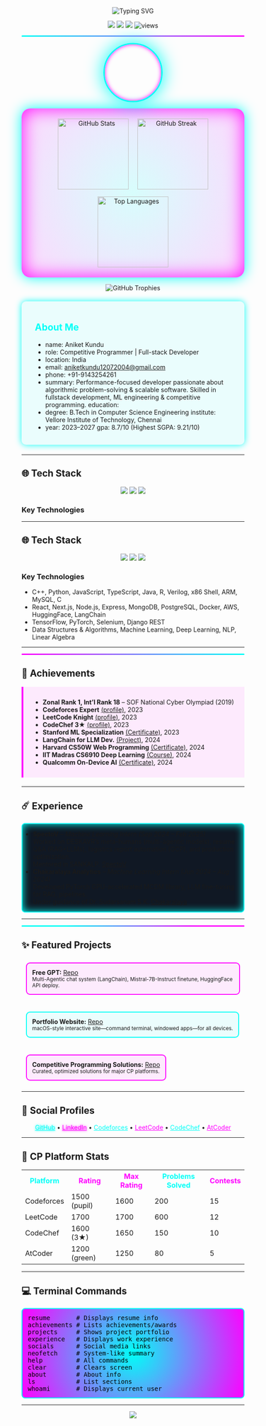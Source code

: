<!-- NEON GLOW HEADER -->
<p align="center">
  <img src="https://readme-typing-svg.demolab.com?font=Orbitron&weight=600&size=30&pause=1000&color=00FFF7&center=true&vCenter=true&width=800&lines=Aniket+Kundu;Competitive+Programmer+|+Full-Stack+Developer;Code+with+Cyberpunk+Neon" alt="Typing SVG" />
</p>

<!-- NEON SOCIAL BADGES -->
<p align="center">
  <a href="https://github.com/QuietkidAniket"><img src="https://img.shields.io/github/followers/QuietkidAniket?label=Follow&style=for-the-badge&color=00FFF7&logo=github"></a>
  <a href="https://www.linkedin.com/in/anicetus/"><img src="https://img.shields.io/badge/LinkedIn-Connect-00FFF7?style=for-the-badge&logo=linkedin&logoColor=black"></a>
  <a href="https://twitter.com/"><img src="https://img.shields.io/badge/Twitter-Follow-FF00FF?style=for-the-badge&logo=twitter&logoColor=black"></a>
  <img src="https://komarev.com/ghpvc/?username=QuietkidAniket&label=Profile+Views&color=FF00FF&style=for-the-badge" alt="views" />
</p>

<!-- Neon Line SVG -->
<hr style="border: none; height: 3px; background: linear-gradient(90deg,#00FFF7 0%, #FF00FF 100%); border-radius: 2px;" />

<div align="center">

<img src="images/profile_pic.png" width="128" style="border:3px solid #00FFF7; border-radius:50%; box-shadow:0 0 40px #00FFF7,0 0 10px #FF00FF inset;"/>

</div>


<!-- GitHub Neon Stats (Glowing Cards) -->
<p align="center" style="background: radial-gradient(circle, rgba(0,255,247,0.15) 0%, rgba(255,0,255,0.15) 100%);
                      border-radius: 20px; padding: 15px; box-shadow: 0 0 30px #00FFF7, 0 0 40px #FF00FF inset;">

  <img src="https://github-readme-stats.vercel.app/api?username=QuietkidAniket&show_icons=true&theme=radical&count_private=true" alt="GitHub Stats" height="160" style="margin: 8px;" />
  
  <img src="https://github-readme-streak-stats.herokuapp.com?user=QuietkidAniket&theme=radical&date_format=M%20j%5B%2C%20Y%5D" alt="GitHub Streak" height="160" style="margin: 8px;" />

  <img src="https://github-readme-stats.vercel.app/api/top-langs/?username=QuietkidAniket&layout=compact&theme=radical" alt="Top Languages" height="160" style="margin: 8px;" />

</p>

<!-- GitHub Trophies with Cyberpunk Glow -->
<p align="center" style="margin-top: 15px;">
  <img src="https://github-profile-trophy.vercel.app/?username=QuietkidAniket&theme=matrix&row=1&column=6&margin-w=15&margin-h=15" alt="GitHub Trophies" />
</p>


<!-- Neon Glow Box - About -->
<div style="border-radius:10px; background:rgba(0,255,247,0.075); box-shadow:0 0 15px #00FFF7; padding:17px 30px; margin:22px 0;">
<h2 style="color:#00FFF7">About Me</h2>

* name: Aniket Kundu
* role: Competitive Programmer | Full-stack Developer 
* location: India 
* email: aniketkundu12072004@gmail.com 
* phone: +91-9143254261 
* summary: Performance-focused developer passionate about algorithmic problem-solving & scalable software. Skilled in fullstack development, ML engineering & competitive programming. education:
* degree: B.Tech in Computer Science Engineering institute: Vellore Institute of Technology, Chennai
* year: 2023–2027 gpa: 8.7/10 (Highest SGPA: 9.21/10)

</div>

---

## 🌐 Tech Stack

<p align="center" style="margin-top:12px;">
  <img src="https://skillicons.dev/icons?i=cpp,python,js,ts,html,css&theme=light" />
  <img src="https://skillicons.dev/icons?i=react,nodejs,express,nextjs&theme=light" />
  <img src="https://skillicons.dev/icons?i=git,github,vscode,figma,docker&theme=light" />
</p>

### Key Technologies
</div>

---

## 🌐 Tech Stack

<p align="center" style="margin-top:12px;">
  <img src="https://skillicons.dev/icons?i=cpp,python,js,ts,html,css&theme=light" />
  <img src="https://skillicons.dev/icons?i=react,nodejs,express,nextjs&theme=light" />
  <img src="https://skillicons.dev/icons?i=git,github,vscode,figma,docker&theme=light" />
</p>

### Key Technologies
*	C++, Python, JavaScript, TypeScript, Java, R, Verilog, x86 Shell, ARM, MySQL, C
*	React, Next.js, Node.js, Express, MongoDB, PostgreSQL, Docker, AWS, HuggingFace, LangChain
*   TensorFlow, PyTorch, Selenium, Django REST
*   Data Structures & Algorithms, Machine Learning, Deep Learning, NLP, Linear Algebra


---

<!-- Achievements NEON Divider -->
<hr style="border: none; height: 3px; background: linear-gradient(90deg,#FF00FF 0%, #00FFF7 100%); border-radius: 2px;" />

## 🏅 Achievements

<div style="background:rgba(255,0,255,0.075); border-left:4px solid #FF00FF; padding:12px 20px; margin-bottom:20px;">
<ul>
<li><b>Zonal Rank 1, Int’l Rank 18</b> – SOF National Cyber Olympiad (2019)</li>
<li><b>Codeforces Expert</b> <a href="https://codeforces.com/profile/Anicetus_7">(profile)</a>, 2023</li>
<li><b>LeetCode Knight</b> <a href="https://leetcode.com/Anicetus_7/">(profile)</a>, 2023</li>
<li><b>CodeChef 3★</b> <a href="https://www.codechef.com/users/ani_23bce1965">(profile)</a>, 2023</li>
<li><b>Stanford ML Specialization</b> <a href="https://www.coursera.org/account/accomplishments/specialization/P6AQ3FKS7TY9">(Certificate)</a>, 2023</li>
<li><b>LangChain for LLM Dev.</b> <a href="https://github.com/QuietkidAniket/StanfordOnline/blob/main/LangChain/">(Project)</a>, 2024</li>
<li><b>Harvard CS50W Web Programming</b> <a href="https://courses.edx.org/certificates/1bca14165d054f91b462067024f30454">(Certificate)</a>, 2024</li>
<li><b>IIT Madras CS6910 Deep Learning</b> <a href="http://www.cse.iitm.ac.in/~miteshk/CS6910.html">(Course)</a>, 2024</li>
<li><b>Qualcomm On-Device AI</b> <a href="https://learn.deeplearning.ai/accomplishments/0913f96d-147c-4f9c-a5cd-b3fbf84c909d?usp=sharing">(Certificate)</a>, 2024</li>
</ul>
</div>

---

## ☄️ Experience

<div style="border:2px solid #00FFF7; border-radius:8px; background:#101824; box-shadow:0 0 18px #00FFF7 inset;">
<ul>
<li>
<b>SpectoV</b> – <i>Machine Learning Intern (Sep 2024 – Feb 2025)</i>  
<br />Worked on DESKAVR’s meta-humans (multi-agentic models), resume Q&A (RAG+LLMs), logistics report automation (GCP), and production optimization.<br>
Mentored in SANKALP. <a href="https://www.spectov.com">SpectoV</a>
</li>
<li>
<b>Chakaralaya Analytics</b> – <i>Machine Learning Intern (Jun 2024 – Aug 2024)</i>
<br /> Developed PyTorch GPU-accelerated MCDM library, LLM fine-tuning for RAG, pipelines.<br>
Under guidance of Dr. Sudarsanam S.K. <a href="https://www.chakaralaya.com">Chakaralaya</a>
</li>
</ul>
</div>

---

<!-- Project Section Neon Divider -->
<hr style="border: none; height: 3px; background: linear-gradient(90deg,#00FFF7 20%, #FF00FF 80%); border-radius: 2px;" />

## ✨ Featured Projects

<div style="display:flex; gap:18px; flex-wrap:wrap;">
<div style="border:2px solid #FF00FF; background:rgba(255,0,255,0.07); border-radius:9px; padding:12px; margin:10px;">
<b>Free GPT:</b> <a href="https://github.com/QuietkidAniket/StanfordOnline/tree/main/LangChain">Repo</a><br>
<small>Multi-Agentic chat system (LangChain), Mistral-7B-Instruct finetune, HuggingFace API deploy.</small>
</div>
<div style="border:2px solid #00FFF7; background:rgba(0,255,247,0.07); border-radius:9px; padding:12px; margin:10px;">
<b>Portfolio Website:</b> <a href="https://github.com/QuietkidAniket/Portfolio">Repo</a><br>
<small>macOS-style interactive site—command terminal, windowed apps—for all devices.</small>
</div>
<div style="border:2px solid #FF00FF; background:rgba(255,0,255,0.07); border-radius:9px; padding:12px; margin:10px;">
<b>Competitive Programming Solutions:</b> <a href="https://github.com/QuietkidAniket/codeforces">Repo</a><br>
<small>Curated, optimized solutions for major CP platforms.</small>
</div>
</div>

---

## 💾 Social Profiles

<p align="center">
  <a href="https://github.com/QuietkidAniket" style="color:#00FFF7; text-shadow:0 0 5px #00FFF7;">GitHub</a> • 
  <a href="https://www.linkedin.com/in/anicetus/" style="color:#FF00FF; text-shadow:0 0 5px #FF00FF;">LinkedIn</a> • 
  <a href="https://codeforces.com/profile/Anicetus_7" style="color:#00FFF7;">Codeforces</a> •
  <a href="https://leetcode.com/Anicetus_7/" style="color:#FF00FF;">LeetCode</a> •
  <a href="https://www.codechef.com/users/ani_23bce1965" style="color:#00FFF7;">CodeChef</a> • 
  <a href="https://atcoder.jp/users/Anicetus_7" style="color:#FF00FF;">AtCoder</a>
</p>

---

## 🔆 CP Platform Stats

<table>
<tr>
<th style="color:#00FFF7;">Platform</th>
<th style="color:#FF00FF;">Rating</th>
<th style="color:#FF00FF;">Max Rating</th>
<th style="color:#00FFF7;">Problems Solved</th>
<th style="color:#FF00FF;">Contests</th>
</tr>
<tr>
<td>Codeforces</td><td>1500 (pupil)</td><td>1600</td><td>200</td><td>15</td>
</tr>
<tr>
<td>LeetCode</td><td>1700</td><td>1700</td><td>600</td><td>12</td>
</tr>
<tr>
<td>CodeChef</td><td>1600 (3★)</td><td>1650</td><td>150</td><td>10</td>
</tr>
<tr>
<td>AtCoder</td><td>1200 (green)</td><td>1250</td><td>80</td><td>5</td>
</tr>
</table>

---

## 💻 Terminal Commands

<pre style="background:radial-gradient(circle,#00FFF7 0%,#FF00FF 100%);color:black;padding:12px;border-radius:8px;border:2px solid #00FFF7;">
resume       # Displays resume info
achievements # Lists achievements/awards
projects     # Shows project portfolio
experience   # Displays work experience
socials      # Social media links
neofetch     # System-like summary
help         # All commands
clear        # Clears screen
about        # About info
ls           # List sections
whoami       # Displays current user
</pre>

---

<!-- Neon Radial Quotes -->
<div align="center">
  <img src="https://quotes-github-readme.vercel.app/api?type=horizontal&theme=radical" />
</div>
